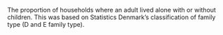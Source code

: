 The proportion of households where an adult lived alone with or without children. This was based on Statistics Denmark’s classification of family type (D and E family type).
